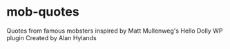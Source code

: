 # mob-quotes
Quotes from famous mobsters inspired by Matt Mullenweg's Hello Dolly WP plugin
Created by Alan Hylands
